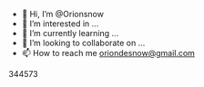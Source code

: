 - 👋 Hi, I’m @Orionsnow
- 👀 I’m interested in ...
- 🌱 I’m currently learning ...
- 💞️ I’m looking to collaborate on ...
- 📫 How to reach me oriondesnow@gmail.com

<!---
Orionsnow/Orionsnow is a ✨ special ✨ repository because its `README.md` (this file) appears on your GitHub profile.
You can click the Preview link to take a look at your changes.
--->
344573
